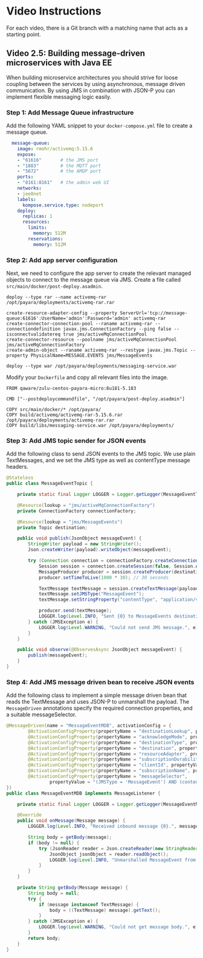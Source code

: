 # Video Instructions

For each video, there is a Git branch with a matching name that acts as a
starting point.

## Video 2.5: Building message-driven microservices with Java EE

When building microservice architectures you should strive for loose coupling between
the services by using asynchronous, message driven communication. By using JMS in combination
with JSON-P you can implement flexible messaging logic easily.

### Step 1: Add Message Queue infrastructure

Add the following YAML snippet to your `docker-compose.yml` file to create a message queue.
```yaml
  message-queue:
    image: rmohr/activemq:5.15.6
    expose:
    - "61616"       # the JMS port
    - "1883"        # the MQTT port
    - "5672"        # the AMQP port
    ports:
    - "8161:8161"   # the admin web UI
    networks:
    - jee8net
    labels:
      kompose.service.type: nodeport
    deploy:
      replicas: 1
      resources:
        limits:
          memory: 512M
        reservations:
          memory: 512M
```

### Step 2: Add app server configuration

Next, we need to configure the app server to create the relevant managed objects to connect
to the message queue via JMS. Create a file called `src/main/docker/post-deploy.asadmin`.

```
deploy --type rar --name activemq-rar /opt/payara/deployments/activemq-rar.rar

create-resource-adapter-config --property ServerUrl='tcp://message-queue:61616':UserName='admin':Password='admin' activemq-rar
create-connector-connection-pool --raname activemq-rar --connectiondefinition javax.jms.ConnectionFactory --ping false --isconnectvalidatereq true jms/activeMqConnectionPool
create-connector-resource --poolname jms/activeMqConnectionPool jms/activeMqConnectionFactory
create-admin-object --raname activemq-rar --restype javax.jms.Topic --property PhysicalName=MESSAGE.EVENTS jms/MessageEvents

deploy --type war /opt/payara/deployments/messaging-service.war
```

Modify your `Dockerfile` and copy all relevant files into the image.
```
FROM qaware/zulu-centos-payara-micro:8u181-5.183

CMD ["--postdeploycommandfile", "/opt/payara/post-deploy.asadmin"]

COPY src/main/docker/* /opt/payara/
COPY build/activemq/activemq-rar-5.15.6.rar /opt/payara/deployments/activemq-rar.rar
COPY build/libs/messaging-service.war /opt/payara/deployments/
```

### Step 3: Add JMS topic sender for JSON events

Add the following class to send JSON events to the JMS topic. We use plain TextMessages,
and we set the JMS type as well as contentType message headers.

```java
@Stateless
public class MessageEventTopic {

    private static final Logger LOGGER = Logger.getLogger(MessageEventTopic.class.getName());

    @Resource(lookup = "jms/activeMqConnectionFactory")
    private ConnectionFactory connectionFactory;

    @Resource(lookup = "jms/MessageEvents")
    private Topic destination;

    public void publish(JsonObject messageEvent) {
        StringWriter payload = new StringWriter();
        Json.createWriter(payload).writeObject(messageEvent);

        try (Connection connection = connectionFactory.createConnection()) {
            Session session = connection.createSession(false, Session.AUTO_ACKNOWLEDGE);
            MessageProducer producer = session.createProducer(destination);
            producer.setTimeToLive(1000 * 30); // 30 seconds

            TextMessage textMessage = session.createTextMessage(payload.toString());
            textMessage.setJMSType("MessageEvent");
            textMessage.setStringProperty("contentType", "application/vnd.message.v1+json");

            producer.send(textMessage);
            LOGGER.log(Level.INFO, "Sent {0} to MessageEvents destination.", textMessage);
        } catch (JMSException e) {
            LOGGER.log(Level.WARNING, "Could not send JMS message.", e);
        }
    }

    public void observe(@ObservesAsync JsonObject messageEvent) {
        publish(messageEvent);
    }
}
```

### Step 4: Add JMS message driven bean to receive JSON events

Add the following class to implement a simple message driven bean that reads the TextMessage and
uses JSON-P to unmarshall the payload. The `MessageDriven` annotations specify the required
connection properties, and a suitable messageSelector.

```java
@MessageDriven(name = "MessageEventMDB", activationConfig = {
        @ActivationConfigProperty(propertyName = "destinationLookup", propertyValue = "jms/MessageEvents"),
        @ActivationConfigProperty(propertyName = "acknowledgeMode", propertyValue = "Auto-acknowledge"),
        @ActivationConfigProperty(propertyName = "destinationType", propertyValue = "javax.jms.Topic"),
        @ActivationConfigProperty(propertyName = "destination", propertyValue = "MESSAGE.EVENTS"),
        @ActivationConfigProperty(propertyName = "resourceAdapter", propertyValue = "activemq-rar"),
        @ActivationConfigProperty(propertyName = "subscriptionDurability", propertyValue = "Durable"),
        @ActivationConfigProperty(propertyName = "clientId", propertyValue = "messaging-service"),
        @ActivationConfigProperty(propertyName = "subscriptionName", propertyValue = "MessageEventMDB"),
        @ActivationConfigProperty(propertyName = "messageSelector",
                propertyValue = "(JMSType = 'MessageEvent') AND (contentType = 'application/vnd.message.v1+json')")
})
public class MessageEventMDB implements MessageListener {

    private static final Logger LOGGER = Logger.getLogger(MessageEventMDB.class.getName());

    @Override
    public void onMessage(Message message) {
        LOGGER.log(Level.INFO, "Received inbound message {0}.", message);

        String body = getBody(message);
        if (body != null) {
            try (JsonReader reader = Json.createReader(new StringReader(body))) {
                JsonObject jsonObject = reader.readObject();
                LOGGER.log(Level.INFO, "Unmarshalled MessageEvent from {0}.", jsonObject);
            }
        }
    }

    private String getBody(Message message) {
        String body = null;
        try {
            if (message instanceof TextMessage) {
                body = ((TextMessage) message).getText();
            }
        } catch (JMSException e) {
            LOGGER.log(Level.WARNING, "Could not get message body.", e);
        }
        return body;
    }
}
```
